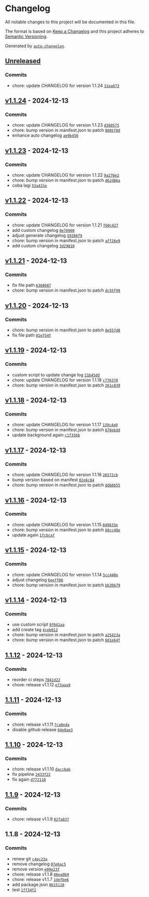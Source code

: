 # Changelog

All notable changes to this project will be documented in this file.

The format is based on [Keep a Changelog](https://keepachangelog.com/en/1.0.0/)
and this project adheres to [Semantic Versioning](https://semver.org/spec/v2.0.0.html).

Generated by [`auto-changelog`](https://github.com/CookPete/auto-changelog).

## [Unreleased](https://github.com/alfonsus20/webpack-publish-extension/compare/v1.1.24...HEAD)

### Commits

- chore: update CHANGELOG for version 1.1.24 [`31ea673`](https://github.com/alfonsus20/webpack-publish-extension/commit/31ea673506517614dd32492a541c00fa3ebdfd73)

## [v1.1.24](https://github.com/alfonsus20/webpack-publish-extension/compare/v1.1.23...v1.1.24) - 2024-12-13

### Commits

- chore: update CHANGELOG for version 1.1.23 [`d368575`](https://github.com/alfonsus20/webpack-publish-extension/commit/d368575edbffddc86bcf573ee8aa55c0be556c27)
- chore: bump version in manifest.json to patch [`8805f8d`](https://github.com/alfonsus20/webpack-publish-extension/commit/8805f8d8c82a7d95f2bed499ab2c45368c184fc4)
- enhance auto changelog [`ae9b450`](https://github.com/alfonsus20/webpack-publish-extension/commit/ae9b4504e3afb8a3cf3661df5d20f09620cbe307)

## [v1.1.23](https://github.com/alfonsus20/webpack-publish-extension/compare/v1.1.22...v1.1.23) - 2024-12-13

### Commits

- chore: update CHANGELOG for version 1.1.22 [`9a276e2`](https://github.com/alfonsus20/webpack-publish-extension/commit/9a276e22f4b737aedf920f3369d559977cf3e9d9)
- chore: bump version in manifest.json to patch [`d62d86a`](https://github.com/alfonsus20/webpack-publish-extension/commit/d62d86afbdc09b65cc2d4a0d32fa21762c3f456f)
- coba lagi [`53a431e`](https://github.com/alfonsus20/webpack-publish-extension/commit/53a431e918b5a104566ea0eca92f639392562163)

## [v1.1.22](https://github.com/alfonsus20/webpack-publish-extension/compare/v1.1.21...v1.1.22) - 2024-12-13

### Commits

- chore: update CHANGELOG for version 1.1.21 [`f60c427`](https://github.com/alfonsus20/webpack-publish-extension/commit/f60c4279e7cbbd8eb1efaff2053d52ee1da0d40f)
- add custom changelog [`0e76960`](https://github.com/alfonsus20/webpack-publish-extension/commit/0e76960a7c0b9fd9c851e8edfd5428d7213ec61e)
- adjust generate changelog [`59286f9`](https://github.com/alfonsus20/webpack-publish-extension/commit/59286f9600ef58462b420e8894872b9537ce82d5)
- chore: bump version in manifest.json to patch [`aff26e9`](https://github.com/alfonsus20/webpack-publish-extension/commit/aff26e95c0e0916fd5b218cba57be910e48dcf2b)
- add custom changelog [`3d29810`](https://github.com/alfonsus20/webpack-publish-extension/commit/3d298106f8a95f6fc7fdef23e0ced7a493f7a83a)

## [v1.1.21](https://github.com/alfonsus20/webpack-publish-extension/compare/v1.1.20...v1.1.21) - 2024-12-13

### Commits

- fix file path [`6368687`](https://github.com/alfonsus20/webpack-publish-extension/commit/63686879273920d5833c7f5202d50fee2eefa00d)
- chore: bump version in manifest.json to patch [`dc55f99`](https://github.com/alfonsus20/webpack-publish-extension/commit/dc55f99f1d69be20d47806cdc41f322519213fde)

## [v1.1.20](https://github.com/alfonsus20/webpack-publish-extension/compare/v1.1.19...v1.1.20) - 2024-12-13

### Commits

- chore: bump version in manifest.json to patch [`8e557d8`](https://github.com/alfonsus20/webpack-publish-extension/commit/8e557d87bfda6ffb5b8823334bf780247cfaeae6)
- fix file path [`01e754f`](https://github.com/alfonsus20/webpack-publish-extension/commit/01e754fc5abf89537068492adce179b47e0388e9)

## [v1.1.19](https://github.com/alfonsus20/webpack-publish-extension/compare/v1.1.18...v1.1.19) - 2024-12-13

### Commits

- custom script to update change log [`21b45dd`](https://github.com/alfonsus20/webpack-publish-extension/commit/21b45dd55fb81743cb0330f33f0467afc19980f2)
- chore: update CHANGELOG for version 1.1.18 [`c776370`](https://github.com/alfonsus20/webpack-publish-extension/commit/c776370b79de2e479620af2eacbf8c7c8bea2bd8)
- chore: bump version in manifest.json to patch [`261c039`](https://github.com/alfonsus20/webpack-publish-extension/commit/261c039566ee53299f15d78d82620be3c05fbd4e)

## [v1.1.18](https://github.com/alfonsus20/webpack-publish-extension/compare/v1.1.17...v1.1.18) - 2024-12-13

### Commits

- chore: update CHANGELOG for version 1.1.17 [`139c4a9`](https://github.com/alfonsus20/webpack-publish-extension/commit/139c4a9b19a358b8fb2c7fdccf3e501fc1538352)
- chore: bump version in manifest.json to patch [`676ebdd`](https://github.com/alfonsus20/webpack-publish-extension/commit/676ebdd34eb14a182c0d2e8c9cfdca076d3fe1d2)
- update background again [`c1f356b`](https://github.com/alfonsus20/webpack-publish-extension/commit/c1f356bb66d81c193ffc34bb4073c1ea305064d3)

## [v1.1.17](https://github.com/alfonsus20/webpack-publish-extension/compare/v1.1.16...v1.1.17) - 2024-12-13

### Commits

- chore: update CHANGELOG for version 1.1.16 [`26572cb`](https://github.com/alfonsus20/webpack-publish-extension/commit/26572cb245c8bed7d31ac55e48bfcba53cff8175)
- bump version based on manifest [`02e6c84`](https://github.com/alfonsus20/webpack-publish-extension/commit/02e6c84f4aa34e047e6cc6c824a56728f6cbc7a6)
- chore: bump version in manifest.json to patch [`ddb8b55`](https://github.com/alfonsus20/webpack-publish-extension/commit/ddb8b55289ee5d8193cd9b6c20557705fdb6a6b7)

## [v1.1.16](https://github.com/alfonsus20/webpack-publish-extension/compare/v1.1.15...v1.1.16) - 2024-12-13

### Commits

- chore: update CHANGELOG for version 1.1.15 [`849833e`](https://github.com/alfonsus20/webpack-publish-extension/commit/849833ed7a391fe41a7486e89274df382292d86a)
- chore: bump version in manifest.json to patch [`68cc48e`](https://github.com/alfonsus20/webpack-publish-extension/commit/68cc48e1f8bb0696de3ada169d3172493df7dd54)
- update again [`1fcbcaf`](https://github.com/alfonsus20/webpack-publish-extension/commit/1fcbcaff5ac4f258d4f5686c64e7fd0f4a5056fb)

## [v1.1.15](https://github.com/alfonsus20/webpack-publish-extension/compare/v1.1.14...v1.1.15) - 2024-12-13

### Commits

- chore: update CHANGELOG for version 1.1.14 [`5cc440e`](https://github.com/alfonsus20/webpack-publish-extension/commit/5cc440e5978d59ee7a95f1e12e5cd0c129cc0233)
- adjust changelog [`6eeff06`](https://github.com/alfonsus20/webpack-publish-extension/commit/6eeff069467f463f22679b84c0d9ef8603fb3891)
- chore: bump version in manifest.json to patch [`bb30b79`](https://github.com/alfonsus20/webpack-publish-extension/commit/bb30b794496a55507a450574bc56767110393878)

## [v1.1.14](https://github.com/alfonsus20/webpack-publish-extension/compare/1.1.12...v1.1.14) - 2024-12-13

### Commits

- use custom script [`9f041aa`](https://github.com/alfonsus20/webpack-publish-extension/commit/9f041aa8dd5a86a4801da53a71060c677776a76b)
- add create tag [`4ceb012`](https://github.com/alfonsus20/webpack-publish-extension/commit/4ceb012e97ea2daf2ac28f699ef7d16a1c59eb79)
- chore: bump version in manifest.json to patch [`a25423a`](https://github.com/alfonsus20/webpack-publish-extension/commit/a25423a951c1059c338cfc4513ee8f306396c625)
- chore: bump version in manifest.json to patch [`601e64f`](https://github.com/alfonsus20/webpack-publish-extension/commit/601e64f57b0ff80cfc3e58aebd06bf3462768dc4)

## [1.1.12](https://github.com/alfonsus20/webpack-publish-extension/compare/1.1.11...1.1.12) - 2024-12-13

### Commits

- reorder ci steps [`7041d22`](https://github.com/alfonsus20/webpack-publish-extension/commit/7041d228de8b00900aebe0247231d6504f871b5d)
- chore: release v1.1.12 [`e73aaa9`](https://github.com/alfonsus20/webpack-publish-extension/commit/e73aaa9ccbe418c48e8441017c4a239753172737)

## [1.1.11](https://github.com/alfonsus20/webpack-publish-extension/compare/1.1.10...1.1.11) - 2024-12-13

### Commits

- chore: release v1.1.11 [`7ca8e4a`](https://github.com/alfonsus20/webpack-publish-extension/commit/7ca8e4a6e8de53fcbb8ae5c3238a4ff0297b63c1)
- disable github release [`64e0ae3`](https://github.com/alfonsus20/webpack-publish-extension/commit/64e0ae3a2d613a221270b5fed87a3831efd8b23a)

## [1.1.10](https://github.com/alfonsus20/webpack-publish-extension/compare/1.1.9...1.1.10) - 2024-12-13

### Commits

- chore: release v1.1.10 [`dacc6ab`](https://github.com/alfonsus20/webpack-publish-extension/commit/dacc6ab0f062aeae16b93e1b231e6b2a6ad1094d)
- fix pipeline [`2433f22`](https://github.com/alfonsus20/webpack-publish-extension/commit/2433f224602e87c6b90bec8ff6a57f31b857fc05)
- fix again [`d772110`](https://github.com/alfonsus20/webpack-publish-extension/commit/d772110bfabc5e88222a8f2e2e2e4949f8504241)

## [1.1.9](https://github.com/alfonsus20/webpack-publish-extension/compare/1.1.8...1.1.9) - 2024-12-13

### Commits

- chore: release v1.1.9 [`82fa837`](https://github.com/alfonsus20/webpack-publish-extension/commit/82fa837289bfb4d3a28cf01025be3689bcfc7a38)

## 1.1.8 - 2024-12-13

### Commits

- renew git [`c4ec23a`](https://github.com/alfonsus20/webpack-publish-extension/commit/c4ec23a044431a227fa254942d9dff0cc576594d)
- remove changelog [`07e6ac5`](https://github.com/alfonsus20/webpack-publish-extension/commit/07e6ac53336e0dac23d5cf20ccbc3dd0a909ee06)
- remove version [`e09e23f`](https://github.com/alfonsus20/webpack-publish-extension/commit/e09e23f3bad8e10e3abe8ac9c00d447ce01117a6)
- chore: release v1.1.8 [`86ea0b9`](https://github.com/alfonsus20/webpack-publish-extension/commit/86ea0b9a8c9e564218bce80db9098b6353fc4318)
- chore: release v1.1.7 [`1defbe6`](https://github.com/alfonsus20/webpack-publish-extension/commit/1defbe6cbe5a92f9cd056cba27e89ce2095cd2b9)
- add package.json [`0615118`](https://github.com/alfonsus20/webpack-publish-extension/commit/061511885b4166b8f60ac8216df42cf8f3837d5e)
- test [`1ff34f2`](https://github.com/alfonsus20/webpack-publish-extension/commit/1ff34f2ff7de70f00a408d6b79e3efb1c8e32cb1)
